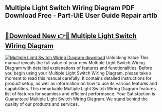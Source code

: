 ## Multiple Light Switch Wiring Diagram PDF Download Free - Part-UiE User Guide Repair artIb

# <h2><a href="http://dfixbur.blite.top/?on=Multiple+Light+Switch+Wiring+Diagram">🔗Download New 👉🔴 Multiple Light Switch Wiring Diagram</a></h2>

[![Multiple Light Switch Wiring Diagram download](https://i.imgur.com/lujVjoI.png)](http://dfixbur.blite.top/?on=Multiple+Light+Switch+Wiring+Diagram)
Unlocking Value This manual reveals the full value of your new Multiple Light Switch Wiring Diagram with detailed explanations of features and functionalities. Before you begin using your Multiple Light Switch Wiring Diagram, please take a moment to read this manual carefully. It contains detailed instructions for product setup, as well as information on how to use its various features and capabilities. This remarkable Multiple Light Switch Wiring Diagram features list of features for seamless and efficient performance. Your Satisfaction is Guaranteed Multiple Light Switch Wiring Diagram. We stand behind the quality of our products and services.
